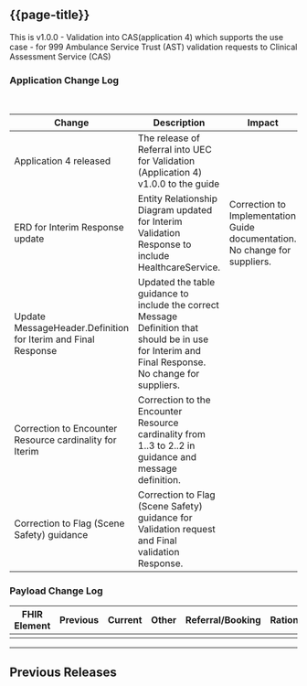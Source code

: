 ## {{page-title}}

This is v1.0.0 - Validation into CAS(application 4) which supports the use case - for 999 Ambulance Service Trust (AST) validation requests to Clinical Assessment Service (CAS)

### Application Change Log


<br>


| Change                                    | Description                                     | Impact                                                                  | 
|-------------------------------------------|-------------------------------------------------|-------------------------------------------------------------------------|
| Application 4 released                    | The release of Referral into UEC for Validation (Application 4) v1.0.0 to the guide|                                                                         |
| ERD for Interim Response update                    | Entity Relationship Diagram updated for Interim Validation Response to include HealthcareService.|Correction to Implementation Guide documentation. No change for suppliers.                                                                         |
| Update MessageHeader.Definition for Iterim and Final Response | Updated the table guidance to include the correct Message Definition that should be in use for Interim and Final Response. No change for suppliers.                                                                         |
| Correction to Encounter Resource cardinality for Iterim | Correction to the Encounter Resource cardinality from 1..3 to 2..2 in guidance and message definition.                                                                         |
| Correction to Flag (Scene Safety) guidance | Correction to Flag (Scene Safety) guidance for Validation request and Final validation Response.                                                                         |

### Payload Change Log


| FHIR Element                                         | Previous | Current    | Other   | Referral/Booking | Rationale                                                                                       |  Impact  |
|------------------------------------------------------|----------|------------|---------|------------------|-------------------------------------------------------------------------------------------------|----------|
|                                                      |          |            |         |                  |                   

<hr>

## Previous Releases

<br>